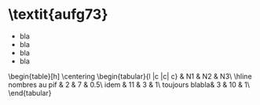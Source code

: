 # \textit{aufg73}
* bla
* bla
* bla
* bla

\begin{table}[h]
\centering
\begin{tabular}{l |c |c| c}
 & N1 & N2 & N3\\
\hline
nombres au pif & 2 & 7 & 0.5\\
idem & 11 & 3 & 1\\
toujours blabla& 3 & 10 & 1\\
\end{tabular}
